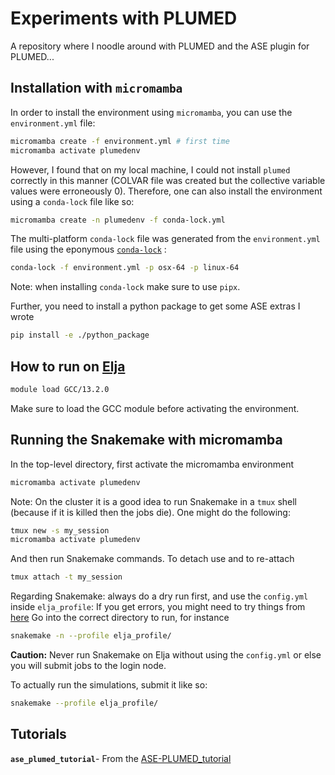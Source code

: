 # Experiments with PLUMED 

A repository where I noodle around with PLUMED and the ASE plugin for PLUMED...

## Installation with `micromamba`

In order to install the environment using `micromamba`, you can use the `environment.yml` file: 

```bash
micromamba create -f environment.yml # first time
micromamba activate plumedenv
```
However, I found that on my local machine, I could not install `plumed` correctly in this manner (COLVAR file was created but the collective variable values were erroneously 0). Therefore, one can also install the environment using a `conda-lock` file like so:

```bash
micromamba create -n plumedenv -f conda-lock.yml
```

The multi-platform `conda-lock` file was generated from the `environment.yml` file using the eponymous [`conda-lock`](https://github.com/conda/conda-lock) :

```bash
conda-lock -f environment.yml -p osx-64 -p linux-64
```
Note: when installing `conda-lock` make sure to use `pipx`. 

Further, you need to install a python package to get some ASE extras I wrote

```bash
pip install -e ./python_package
```

## How to run on [Elja](https://irhpcwiki.hi.is/docs/intro/)

```bash
module load GCC/13.2.0
```
Make sure to load the GCC module before activating the environment. 

## Running the Snakemake with micromamba

In the top-level directory, first activate the micromamba environment
```bash
micromamba activate plumedenv
```

Note: On the cluster it is a good idea to run Snakemake in a `tmux` shell (because if it is killed then the jobs die). One might do the following: 

```bash
tmux new -s my_session
micromamba activate plumedenv
```
And then run Snakemake commands. To detach use <Ctrl-B then press D> and to re-attach

``` bash
tmux attach -t my_session
```

Regarding Snakemake: always do a dry run first, and use the `config.yml` inside `elja_profile`:
If you get errors, you might need to try things from [here](https://snakemake.github.io/snakemake-plugin-catalog/plugins/executor/slurm.html)
Go into the correct directory to run, for instance

```bash
snakemake -n --profile elja_profile/
```

**Caution:** Never run Snakemake on Elja without using the `config.yml` or else you will submit jobs to the login node.

To actually run the simulations, submit it like so: 

```bash
snakemake --profile elja_profile/
```

## Tutorials 

**`ase_plumed_tutorial`**- From the [ASE-PLUMED_tutorial](https://github.com/Sucerquia/ASE-PLUMED_tutorial) 